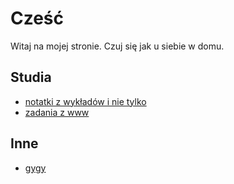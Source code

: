 # Cześć

Witaj na mojej stronie. Czuj się jak u siebie w domu.

## Studia

- [notatki z wykładów i nie tylko](https://bartekrozenberg.github.io/BartekRozenberg.io/notatki)
- [zadania z www](https://bartekrozenberg.github.io/BartekRozenberg.io/www)

## Inne

- [gygy](https://bartekrozenberg.github.io/BartekRozenberg.io/gygy)